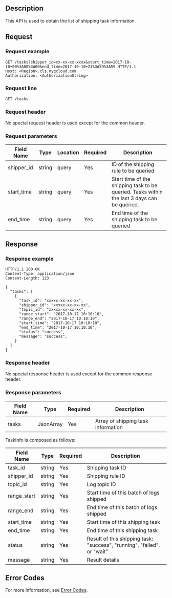 ## Description

This API is used to obtain the list of shipping task information.

## Request

### Request example

```
GET /tasks?shipper_id=xx-xx-xx-xxxx&start_time=2017-10-10+00%3A00%3A00&end_time=2017-10-10+23%3A59%3A59 HTTP/1.1
Host: <Region>.cls.myqcloud.com
Authorization: <AuthorizationString>
```

### Request line

```
GET /tasks
```

### Request header

No special request header is used except for the common header.

### Request parameters

| Field Name | Type | Location | Required | Description |
|--------------|--------|------|---------|---------------------------------|
| shipper_id | string | query | Yes | ID of the shipping rule to be queried |
| start_time | string | query| Yes | Start time of the shipping task to be queried. Tasks within the last 3 days can be queried. |
| end_time | string | query | Yes | End time of the shipping task to be queried |

## Response

### Response example

```
HTTP/1.1 200 OK
Content-Type: application/json
Content-Length: 123

{
  "tasks": [
    {
      "task_id": "xxxxx-xx-xx-xx",
      "shipper_id": "xxxxx-xx-xx-xx",
      "topic_id": "xxxxx-xx-xx-xx",
      "range_start": "2017-10-17 10:10:10",
      "range_end": "2017-10-17 10:10:10",
      "start_time": "2017-10-17 10:10:10",
      "end_time": "2017-10-17 10:10:10",
      "status": "success",
      "message": "success",
    }
  ]
}
```

### Response header

No special response header is used except for the common response header.

### Response parameters

| Field Name | Type | Required | Description |
|-------------|-----------|---------|-------------------------------|
| tasks | JsonArray | Yes | Array of shipping task information |

TaskInfo is composed as follows:

| Field Name | Type | Required | Description |
|------------|--------|---------|-------------------------------|
| task_id | string | Yes | Shipping task ID |
| shipper_id | string | Yes | Shipping rule ID |
| topic_id | string | Yes | Log topic ID |
| range_start | string | Yes | Start time of this batch of logs shipped |
| range_end | string | Yes | End time of this batch of logs shipped |
| start_time | string | Yes | Start time of this shipping task |
| end_time | string | Yes | End time of this shipping task |
| status | string | Yes | Result of this shipping task: "success", "running", "failed", or "wait” |
| message | string | Yes | Result details |

## Error Codes

For more information, see [Error Codes](https://intl.cloud.tencent.com/document/product/614/12402).

